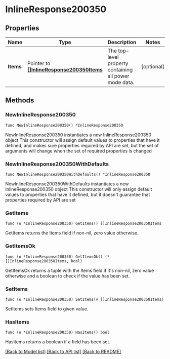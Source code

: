 # InlineResponse200350

## Properties

Name | Type | Description | Notes
------------ | ------------- | ------------- | -------------
**Items** | Pointer to [**[]InlineResponse200350Items**](InlineResponse200350Items.md) | The top-level property containing all power mode data. | [optional] 

## Methods

### NewInlineResponse200350

`func NewInlineResponse200350() *InlineResponse200350`

NewInlineResponse200350 instantiates a new InlineResponse200350 object
This constructor will assign default values to properties that have it defined,
and makes sure properties required by API are set, but the set of arguments
will change when the set of required properties is changed

### NewInlineResponse200350WithDefaults

`func NewInlineResponse200350WithDefaults() *InlineResponse200350`

NewInlineResponse200350WithDefaults instantiates a new InlineResponse200350 object
This constructor will only assign default values to properties that have it defined,
but it doesn't guarantee that properties required by API are set

### GetItems

`func (o *InlineResponse200350) GetItems() []InlineResponse200350Items`

GetItems returns the Items field if non-nil, zero value otherwise.

### GetItemsOk

`func (o *InlineResponse200350) GetItemsOk() (*[]InlineResponse200350Items, bool)`

GetItemsOk returns a tuple with the Items field if it's non-nil, zero value otherwise
and a boolean to check if the value has been set.

### SetItems

`func (o *InlineResponse200350) SetItems(v []InlineResponse200350Items)`

SetItems sets Items field to given value.

### HasItems

`func (o *InlineResponse200350) HasItems() bool`

HasItems returns a boolean if a field has been set.


[[Back to Model list]](../README.md#documentation-for-models) [[Back to API list]](../README.md#documentation-for-api-endpoints) [[Back to README]](../README.md)


